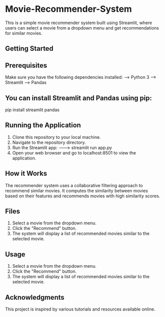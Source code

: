 # Movie-Recommender-System
This is a simple movie recommender system built using Streamlit, where users can select a movie from a dropdown menu and get recommendations for similar movies.
## Getting Started
## Prerequisites
Make sure you have the following dependencies installed:
--> Python 3
--> Streamlit
--> Pandas
## You can install Streamlit and Pandas using pip:
pip install streamlit pandas

## Running the Application
1. Clone this repository to your local machine.
2. Navigate to the repository directory.
3. Run the Streamlit app:
---> streamlit run app.py
4. Open your web browser and go to localhost:8501 to view the application.

## How it Works
The recommender system uses a collaborative filtering approach to recommend similar movies. It computes the similarity between movies based on their features and recommends movies with high similarity scores.

## Files
1. Select a movie from the dropdown menu.
2. Click the "Recommend" button.
3. The system will display a list of recommended movies similar to the selected movie.

## Usage
1. Select a movie from the dropdown menu.
2. Click the "Recommend" button.
3. The system will display a list of recommended movies similar to the selected movie.
## Acknowledgments
This project is inspired by various tutorials and resources available online.



